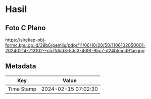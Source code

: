 # Hasil

## Foto C Plano

https://sirekap-obj-formc.kpu.go.id/39b6/pemilu/pdpr/11/06/10/20/50/1106102050001-20240214-213102--c57fddd3-5dc3-409f-95c7-d24b55cd91ae.jpg


## Metadata

| Key        | Value               |
| ---------- | ------------------- |
| Time Stamp | 2024-02-15 07:02:30 |



